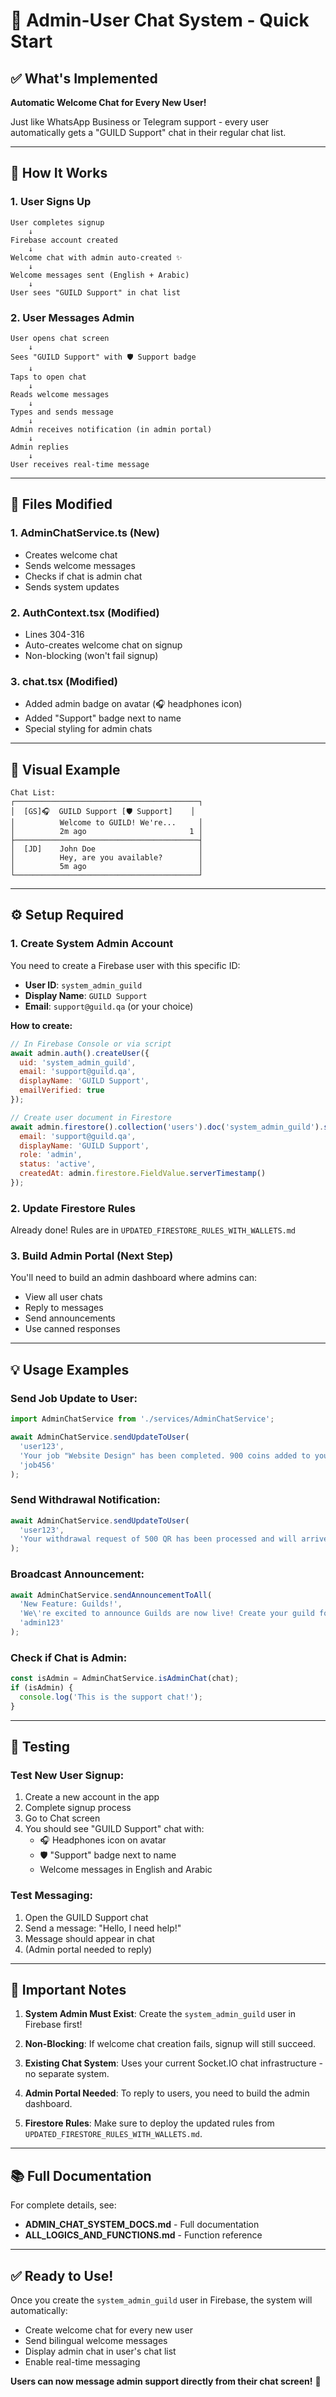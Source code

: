 # 🚀 Admin-User Chat System - Quick Start

## ✅ What's Implemented

**Automatic Welcome Chat for Every New User!**

Just like WhatsApp Business or Telegram support - every user automatically gets a "GUILD Support" chat in their regular chat list.

---

## 🎯 How It Works

### 1. **User Signs Up**
```
User completes signup
    ↓
Firebase account created
    ↓
Welcome chat with admin auto-created ✨
    ↓
Welcome messages sent (English + Arabic)
    ↓
User sees "GUILD Support" in chat list
```

### 2. **User Messages Admin**
```
User opens chat screen
    ↓
Sees "GUILD Support" with 🛡️ Support badge
    ↓
Taps to open chat
    ↓
Reads welcome messages
    ↓
Types and sends message
    ↓
Admin receives notification (in admin portal)
    ↓
Admin replies
    ↓
User receives real-time message
```

---

## 📁 Files Modified

### 1. **AdminChatService.ts** (New)
- Creates welcome chat
- Sends welcome messages
- Checks if chat is admin chat
- Sends system updates

### 2. **AuthContext.tsx** (Modified)
- Lines 304-316
- Auto-creates welcome chat on signup
- Non-blocking (won't fail signup)

### 3. **chat.tsx** (Modified)
- Added admin badge on avatar (🎧 headphones icon)
- Added "Support" badge next to name
- Special styling for admin chats

---

## 🎨 Visual Example

```
Chat List:
┌─────────────────────────────────────────┐
│  [GS]🎧  GUILD Support [🛡️ Support]    │
│          Welcome to GUILD! We're...     │
│          2m ago                       1 │
├─────────────────────────────────────────┤
│  [JD]    John Doe                       │
│          Hey, are you available?        │
│          5m ago                         │
└─────────────────────────────────────────┘
```

---

## ⚙️ Setup Required

### 1. **Create System Admin Account**
You need to create a Firebase user with this specific ID:
- **User ID**: `system_admin_guild`
- **Display Name**: `GUILD Support`
- **Email**: `support@guild.qa` (or your choice)

**How to create:**
```javascript
// In Firebase Console or via script
await admin.auth().createUser({
  uid: 'system_admin_guild',
  email: 'support@guild.qa',
  displayName: 'GUILD Support',
  emailVerified: true
});

// Create user document in Firestore
await admin.firestore().collection('users').doc('system_admin_guild').set({
  email: 'support@guild.qa',
  displayName: 'GUILD Support',
  role: 'admin',
  status: 'active',
  createdAt: admin.firestore.FieldValue.serverTimestamp()
});
```

### 2. **Update Firestore Rules**
Already done! Rules are in `UPDATED_FIRESTORE_RULES_WITH_WALLETS.md`

### 3. **Build Admin Portal** (Next Step)
You'll need to build an admin dashboard where admins can:
- View all user chats
- Reply to messages
- Send announcements
- Use canned responses

---

## 💡 Usage Examples

### Send Job Update to User:
```typescript
import AdminChatService from './services/AdminChatService';

await AdminChatService.sendUpdateToUser(
  'user123',
  'Your job "Website Design" has been completed. 900 coins added to your wallet.',
  'job456'
);
```

### Send Withdrawal Notification:
```typescript
await AdminChatService.sendUpdateToUser(
  'user123',
  'Your withdrawal request of 500 QR has been processed and will arrive in 3-5 business days.'
);
```

### Broadcast Announcement:
```typescript
await AdminChatService.sendAnnouncementToAll(
  'New Feature: Guilds!',
  'We\'re excited to announce Guilds are now live! Create your guild for 2500 QR worth of coins.',
  'admin123'
);
```

### Check if Chat is Admin:
```typescript
const isAdmin = AdminChatService.isAdminChat(chat);
if (isAdmin) {
  console.log('This is the support chat!');
}
```

---

## 🧪 Testing

### Test New User Signup:
1. Create a new account in the app
2. Complete signup process
3. Go to Chat screen
4. You should see "GUILD Support" chat with:
   - 🎧 Headphones icon on avatar
   - 🛡️ "Support" badge next to name
   - Welcome messages in English and Arabic

### Test Messaging:
1. Open the GUILD Support chat
2. Send a message: "Hello, I need help!"
3. Message should appear in chat
4. (Admin portal needed to reply)

---

## 🚨 Important Notes

1. **System Admin Must Exist**: Create the `system_admin_guild` user in Firebase first!

2. **Non-Blocking**: If welcome chat creation fails, signup will still succeed.

3. **Existing Chat System**: Uses your current Socket.IO chat infrastructure - no separate system.

4. **Admin Portal Needed**: To reply to users, you need to build the admin dashboard.

5. **Firestore Rules**: Make sure to deploy the updated rules from `UPDATED_FIRESTORE_RULES_WITH_WALLETS.md`.

---

## 📚 Full Documentation

For complete details, see:
- **ADMIN_CHAT_SYSTEM_DOCS.md** - Full documentation
- **ALL_LOGICS_AND_FUNCTIONS.md** - Function reference

---

## ✅ Ready to Use!

Once you create the `system_admin_guild` user in Firebase, the system will automatically:
- Create welcome chat for every new user
- Send bilingual welcome messages
- Display admin chat in user's chat list
- Enable real-time messaging

**Users can now message admin support directly from their chat screen!** 🎉
